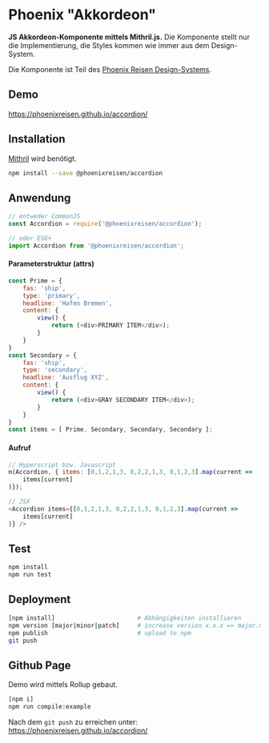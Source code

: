 # Phoenix "Akkordeon"

**JS Akkordeon-Komponente mittels Mithril.js.** Die Komponente stellt nur die Implementierung, die Styles kommen wie immer aus dem Design-System.

Die Komponente ist Teil des [Phoenix Reisen Design-Systems](https://design-system.phoenixreisen.net).

## Demo

https://phoenixreisen.github.io/accordion/

## Installation

[Mithril](https://mithril.js.org/) wird benötigt.

```bash
npm install --save @phoenixreisen/accordion
```

## Anwendung

```js
// entweder CommonJS
const Accordion = require('@phoenixreisen/accordion');

// oder ES6+
import Accordion from '@phoenixreisen/accordion';
```

#### Parameterstruktur (attrs)

```js
const Prime = {
    fas: 'ship',
    type: 'primary',
    headline: 'Hafen Bremen',
    content: {
        view() {
            return (<div>PRIMARY ITEM</div>);
        }
    }
}
const Secondary = {
    fas: 'ship',
    type: 'secondary',
    headline: 'Ausflug XYZ',
    content: {
        view() {
            return (<div>GRAY SECONDARY ITEM</div>);
        }
    }
}
const items = [ Prime, Secondary, Secondary, Secondary ];
```

#### Aufruf

```js
// Hyperscript bzw. Javascript
m(Accordion, { items: [0,1,2,1,3, 0,2,2,1,3, 0,1,2,3].map(current =>
    items[current]
)});

// JSX
<Accordion items={[0,1,2,1,3, 0,2,2,1,3, 0,1,2,3].map(current =>
    items[current]
)} />
```

## Test

```bash
npm install
npm run test
```

## Deployment

```bash
[npm install]                       # Abhängigkeiten installieren
npm version [major|minor|patch]     # increase version x.x.x => major.minor.patch
npm publish                         # upload to npm
git push
```

## Github Page

Demo wird mittels Rollup gebaut.

```bash
[npm i]
npm run compile:example
```

Nach dem `git push` zu erreichen unter:
https://phoenixreisen.github.io/accordion/